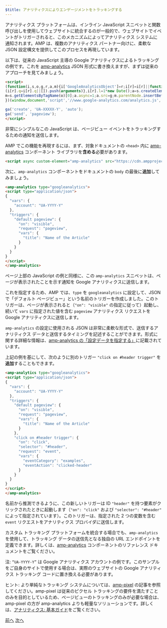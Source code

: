 ```yaml
---
$title: アナリティクスによりエンゲージメントをトラッキングする
---
```


アナリティクス プラットフォームは、インライン JavaScript スニペットと関数呼び出しを使用してウェブサイトに統合するのが一般的で、ウェブサイトでイベントがトリガーされると、このメカニズムによってアナリティクス システムに通知されます。AMP は、複数のアナリティクス パートナー向けに、柔軟な JSON 設定構文を提供してこのプロセスを再現しています。

以下は、従来の JavaScript 主導の Google アナリティクスによるトラッキングの例です。これを [amp-analytics](/ja/docs/reference/components/amp-analytics.html) JSON 形式に書き換えますが、まずは従来のアプローチを見てみましょう。

```html
<script>
(function(i,s,o,g,r,a,m){i['GoogleAnalyticsObject']=r;i[r]=i[r]||function(){
(i[r].q=i[r].q||[]).push(arguments)},i[r].l=1*new Date();a=s.createElement(o),
m=s.getElementsByTagName(o)[0];a.async=1;a.src=g;m.parentNode.insertBefore(a,m)
})(window,document,'script','//www.google-analytics.com/analytics.js','ga');

ga('create', 'UA-XXXXX-Y', 'auto');
ga('send', 'pageview');
</script>
```

非常にシンプルなこの JavaScript は、ページビュー イベントをトラッキングするための通知を送信します。

AMP でこの機能を再現するには、まず、対象ドキュメントの `<head>` 内に [amp-analytics](/ja/docs/reference/components/amp-analytics.html) コンポーネント ライブラリを**含める**必要があります。

```html
<script async custom-element="amp-analytics" src="https://cdn.ampproject.org/v0/amp-analytics-0.1.js"></script>
```

次に、`amp-analytics` コンポーネントをドキュメントの `body` の最後に**追加**してみましょう。

```html
<amp-analytics type="googleanalytics">
<script type="application/json">
{
  "vars": {
    "account": "UA-YYYY-Y"
  },
  "triggers": {
    "default pageview": {
      "on": "visible",
      "request": "pageview",
      "vars": {
        "title": "Name of the Article"
      }
    }
  }
}
</script>
</amp-analytics>
```

ページ上部の JavaScript の例と同様に、この `amp-analytics` スニペットは、ページが表示されたことを示す通知を Google アナリティクスに送信します。

これを指定するため、AMP では、`type` を `googleanalytics` に設定して、JSON で「デフォルト ページビュー」という名前のトリガーを作成しました。このトリガーは、ページが表示されると（`"on": "visible"` の指定に従って）起動し、続いて `vars` に指定された値を含む `pageview` アナリティクス リクエストを Google アナリティクスに送信します。

`amp-analytics` の設定に使用される JSON は非常に柔軟な形式で、送信するアナリティクス データと送信するタイミングを記述することができます。形式に関する詳細な情報は、[amp-analytics の「設定データを指定する」](/ja/docs/reference/components/amp-analytics.html#specifying-configuration-data)に記載されています。

上記の例を基にして、次のように別のトリガー `"click on #header trigger"` を**追加**することもできます。

```html
<amp-analytics type="googleanalytics">
<script type="application/json">
{
  "vars": {
    "account": "UA-YYYY-Y"
  },
  "triggers": {
    "default pageview": {
      "on": "visible",
      "request": "pageview",
      "vars": {
        "title": "Name of the Article"
      }
    },
    "click on #header trigger": {
      "on": "click",
      "selector": "#header",
      "request": "event",
      "vars": {
        "eventCategory": "examples",
        "eventAction": "clicked-header"
      }
    }
  }
}
</script>
</amp-analytics>
```

名前から推測できるように、この新しいトリガーは ID `"header"` を持つ要素がクリックされたときに起動します（`"on": "click"` および `"selector": "#header"` によって指定されています）。このトリガーは、指定された 2 つの変数を含む `event` リクエストをアナリティクス プロバイダに送信します。

カスタム トラッキング プラットフォームを統合する場合でも、`amp-analytics` を使用して、トラッキング データの送信先となる独自の URL エンドポイントを定義できます。詳しくは、[amp-analytics](/ja/docs/reference/components/amp-analytics.html) コンポーネントのリファレンス ドキュメントをご覧ください。

注: `“UA-YYYY-Y”` は Google アナリティクス アカウントの例です。このサンプルをご自身のサイトで使用する場合は、実際のウェブサイトの Google アナリティクス トラッキング コードに置き換える必要があります。

ヒント: より単純なトラッキング システムについては、[amp-pixel](/ja/docs/reference/components/amp-pixel.html) の記事を参照してください。amp-pixel は従来のピクセル トラッキングの要件を満たすことのみを目的としているため、ページビューのトラッキングのみが必要な場合は、amp-pixel の方が amp-analytics よりも軽量なソリューションです。詳しくは、[アナリティクス: 基本ガイド](/ja/docs/analytics/analytics_basics.html)をご覧ください。

<div class="prev-next-buttons">
  <a class="button prev-button" href="{{g.doc('/content/docs/fundamentals/add_advanced/adding_carousels.md', locale=doc.locale).url.path}}"><span class="arrow-prev">前へ</span></a>
  <a class="button next-button" href="{{g.doc('/content/docs/fundamentals/add_advanced/navigating.md', locale=doc.locale).url.path}}"><span class="arrow-next">次へ</span></a>
</div>
